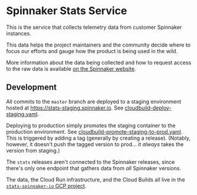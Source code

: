 # Spinnaker Stats Service

This is the service that collects telemetry data from customer Spinnaker
instances.

This data helps the project maintainers and the community decide where to focus
our efforts and gauge how the product is being used in the wild.

More information about the data being collected and how to request access to the
raw data is available
[on the Spinnaker website](https://spinnaker.io/community/stats/).

## Development

All commits to the `master` branch are deployed to a staging environment hosted
at https://stats-staging.spinnaker.io. See
[cloudbuild-deploy-staging.yaml](./cloudbuild-deploy-staging.yaml).

Deploying to production simply promotes the staging container to the production
environment. See
[cloudbuild-promote-staging-to-prod.yaml](cloudbuild-promote-staging-to-prod.yaml).
This is triggered by adding a tag (generally by creating a release). (Notably,
however, it doesn't push the tagged version to prod... it _always_ takes the
version from staging.)

The `stats` releases aren't connected to the Spinnaker releases, since there's
only one endpoint that gathers data from _all_ Spinnaker versions.

The data, the Cloud Run infrastructure, and the Cloud Builds all live in the
[`stats-spinnaker-io` GCP project](https://console.cloud.google.com/home/dashboard?project=stats-spinnaker-io).
